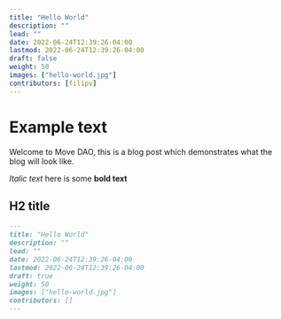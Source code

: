 ```yaml
---
title: "Hello World"
description: ""
lead: ""
date: 2022-06-24T12:39:26-04:00
lastmod: 2022-06-24T12:39:26-04:00
draft: false
weight: 50
images: ["hello-world.jpg"]
contributors: [filipv]
---
```


# Example text

Welcome to Move DAO, this is a blog post which demonstrates what the blog will look like.

*Italic text* here is some **bold text**

## H2 title

```markdown
---
title: "Hello World"
description: ""
lead: ""
date: 2022-06-24T12:39:26-04:00
lastmod: 2022-06-24T12:39:26-04:00
draft: true
weight: 50
images: ["hello-world.jpg"]
contributors: []
---
```
